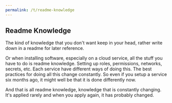 ```yaml
---
permalink: /t/readme-knowledge
---
```


## Readme Knowledge

The kind of knowledge that you don't want keep in your head, rather write down in a readme for later reference.

Or when installing software, especially on a cloud service, all the stuff you have to do is readme knowledge. Setting up roles, permissions, networks, secrets, etc. Each service have different ways of doing this. The best practices for doing all this change constantly. So even if you setup a service six months ago, it might well be that it is done differently now.

And that is all readme knowledge, knowledge that is constantly changing. It's applied rarely and when you apply again, it has probably changed.
